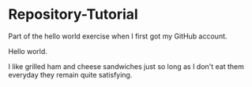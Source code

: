 # Repository-Tutorial
Part of the hello world exercise when I first got my GitHub account.


Hello world.

I like grilled ham and cheese sandwiches just so long as I don't eat them everyday they remain quite satisfying. 
